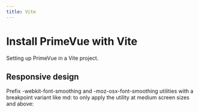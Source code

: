 ```yaml
---
title: Vite
---
```


# Install PrimeVue with Vite
Setting up PrimeVue in a Vite project.


## Responsive design
Prefix -webkit-font-smoothing and -moz-osx-font-smoothing utilities with a breakpoint variant like md: to only apply the utility at medium screen sizes and above: